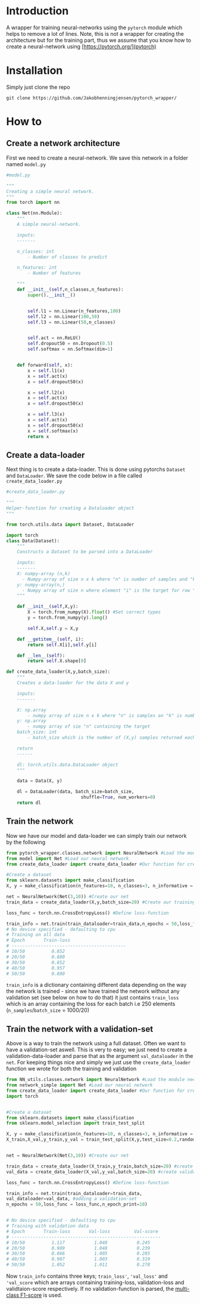 # Introduction
A wrapper for training neural-networks using the `pytorch` module which helps to remove a lot of lines.
Note, this is not a wrapper for creating the architecture but for the training part, thus we assume that you know how to create a neural-network using [https://pytorch.org/](pytorch)




# Installation

Simply just clone the repo

`git clone https://github.com/Jakobhenningjensen/pytorch_wrapper/`

# How to

## Create a network architecture
First we need to create a neural-network. We save this network in a folder named `model.py`

```python
#model.py

"""
Creating a simple neural network.
"""
from torch import nn

class Net(nn.Module):
    """
    A simple neural-network.

    inputs:
    -------

    n_classes: int
        - Number of classes to predict

    n_features: int
        - Number of features

    """
    def __init__(self,n_classes,n_features):
        super().__init__()


        self.l1 = nn.Linear(n_features,100)
        self.l2 = nn.Linear(100,50)
        self.l3 = nn.Linear(50,n_classes)


        self.act = nn.ReLU()
        self.dropout50 = nn.Dropout(0.5)
        self.softmax = nn.Softmax(dim=1)


    def forward(self, x):
        x = self.l1(x)
        x = self.act(x)
        x = self.dropout50(x)

        x = self.l2(x)
        x = self.act(x)
        x = self.dropout50(x)

        x = self.l3(x)
        x = self.act(x)
        x = self.dropout50(x)
        x = self.softmax(x)
        return x

```

## Create a data-loader

Next thing is to create a data-loader. This is done using pytorchs `Dataset` and `DataLoader`. We save the code below in a file called `create_data_loader.py`

```python
#create_data_loader.py

"""
Helper-function for creating a Dataloader object
"""

from torch.utils.data import Dataset, DataLoader

import torch
class Data(Dataset):
    """
    Constructs a Dataset to be parsed into a DataLoader

    inputs:
    -------
    X: numpy-array (n,k)
      - Numpy-array of size n x k where "n" is number of samples and "k" is number of features
    y: numpy-array(n,)
      - Numpy array of size n where element "i" is the target for row "i" in X
    """

    def __init__(self,X,y):
        X = torch.from_numpy(X).float() #Set correct types
        y = torch.from_numpy(y).long()

        self.X,self.y = X,y

    def __getitem__(self, i):
        return self.X[i],self.y[i]

    def __len__(self):
        return self.X.shape[0]

def create_data_loader(X,y,batch_size):
    """
    Creates a data-loader for the data X and y

    inputs:
    -------

    X: np.array
        - numpy array of size n x k where "n" is samples an "k" is number of features
    y: np.array
        - numpy array of sie "n" containing the target
    batch_size: int
        - batch_size which is the number of (X,y) samples returned each time we iterate over a DataLoader object

    return
    ------

    dl: torch.utils.data.DataLoader object
    """

    data = Data(X, y)

    dl = DataLoader(data, batch_size=batch_size,
                            shuffle=True, num_workers=0)
    return dl
```

## Train the network

Now we have our model and data-loader we can simply train our network by the following

```python
from pytorch_wrapper.classes.network import NeuralNetwork #Load the module needed
from model import Net #Load our neural network
from create_data_loader import create_data_loader #Our function for creating a `DataLoader` object

#Create a dataset
from sklearn.datasets import make_classification
X, y = make_classification(n_features=10, n_classes=3, n_informative = 10,n_redundant=0,random_state=42)

net = NeuralNetwork(Net(3,10)) #Create our net
train_data = create_data_loader(X,y,batch_size=20) #Create our training data

loss_func = torch.nn.CrossEntropyLoss() #Define loss-function

train_info = net.train(train_dataloader=train_data,n_epochs = 50,loss_func = loss_func, n_epoch_print=10) #Train the network for 50 eochs and print values each 10th epoch
# No device specified - defaulting to cpu
# Training on all data
# Epoch       Train-loss
# -------------------------------------------
# 10/50          0.852
# 20/50          0.880
# 30/50          0.852
# 40/50          0.957
# 50/50          0.880
```

`train_info` is a dictionary containing different data depending on the way the network is trained - since we have trained the network without any validation set (see below on how to do that) it just contains `train_loss` which is an array containing the loss for each batch i.e 250 elements (`n_samples`/`batch_size` = 1000/20)

## Train the network with a validation-set
Above is a way to train the network using a full dataset. Often we want to have a validation-set aswell.
This is very to easy; we just need to create a validation-data-loader and parse that as the argument `val_dataloader` in the `net`.
For keeping things nice and simply we just use the `create_data_loader` function we wrote for both the training and validation

```python
from NN_utils.classes.network import NeuralNetwork #Load the module needed
from network_simple import Net #Load our neural network
from create_data_loader import create_data_loader #Our function for creating a `DataLoader` object
import torch


#Create a dataset
from sklearn.datasets import make_classification
from sklearn.model_selection import train_test_split

X, y = make_classification(n_features=10, n_classes=3, n_informative = 10,n_redundant=0,random_state=42)
X_train,X_val,y_train,y_val = train_test_split(X,y,test_size=0.2,random_state=42) #split data in train/validation


net = NeuralNetwork(Net(3,10)) #Create our net

train_data = create_data_loader(X_train,y_train,batch_size=20) #create training data-loader
val_data = create_data_loader(X_val,y_val,batch_size=20) #create validation data-loader

loss_func = torch.nn.CrossEntropyLoss() #Define loss-function

train_info = net.train(train_dataloader=train_data,
val_dataloader=val_data, #adding a validation-set
n_epochs = 50,loss_func = loss_func,n_epoch_print=10)


# No device specified - defaulting to cpu
# Training with validation data
# Epoch       Train-loss       Val-loss         Val-score
# --------------------------------------------------------
# 10/50          1.117           1.048           0.245
# 20/50          0.989           1.048           0.239
# 30/50          0.866           1.005           0.285
# 40/50          0.907           1.003           0.319
# 50/50          1.052           1.011           0.278
```

Now `train_info` contains three keys; `train_loss'`, `'val_loss'` and `'val_score`  which are arrays containing training-loss, validation-loss and validtaion-score respectively. If no validation-function is parsed, the [multi-class F1-score](https://scikit-learn.org/stable/modules/generated/sklearn.metrics.f1_score.html) is used.
